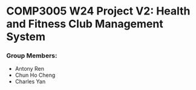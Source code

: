# COMP3005 W24 Project V2: Health and Fitness Club Management System

### Group Members:
  - Antony Ren
  - Chun Ho Cheng
  - Charles Yan
